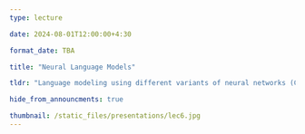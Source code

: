 ```yaml
---
type: lecture

date: 2024-08-01T12:00:00+4:30

format_date: TBA

title: "Neural Language Models"

tldr: "Language modeling using different variants of neural networks (CNN, RNN, LSTM, GRU)"

hide_from_announcments: true

thumbnail: /static_files/presentations/lec6.jpg
---
```


<!-- Other additional contents using markdown -->
